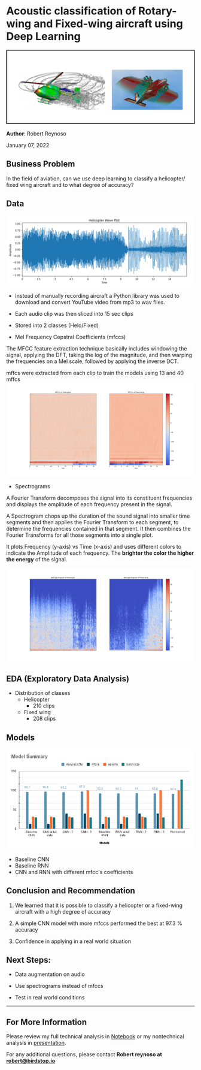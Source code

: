 # Acoustic classification of Rotary-wing and Fixed-wing aircraft using Deep Learning

![xray](https://github.com/reynoso811/Capstone_Audio-Analysis/blob/main/heloVSfixed.png)

**Author**: Robert Reynoso


January 07, 2022

## Business Problem

In the field of aviation, can we use deep learning to classify a helicopter/ fixed wing aircraft and to what degree of accuracy?

## Data

![wavfile](https://github.com/reynoso811/Capstone_Audio-Analysis/blob/main/Helo_wave.png)

* Instead of manually recording aircraft a Python library was used to download and convert YouTube video from mp3 to wav files.
* Each audio clip was then sliced into 15 sec clips
* Stored into 2 classes (Helo/Fixed)

* Mel Frequency Cepstral Coefficients (mfccs) 

The MFCC feature extraction technique basically includes windowing the signal, applying the DFT, taking the log of the magnitude, and then warping the frequencies on a Mel scale, followed by applying the inverse DCT.

mffcs were extracted from each clip to train the models using 13 and 40 mffcs
![mffcs](https://github.com/reynoso811/Capstone_Audio-Analysis/blob/main/mfcc_1.png)

* Spectrograms

A Fourier Transform decomposes the signal into its constituent frequencies and displays the amplitude of each frequency present in the signal.

A Spectrogram chops up the duration of the sound signal into smaller time segments and then applies the Fourier Transform to each segment, to determine the frequencies contained in that segment. It then combines the Fourier Transforms for all those segments into a single plot.

It plots Frequency (y-axis) vs Time (x-axis) and uses different colors to indicate the Amplitude of each frequency. The **brighter the color the higher the energy** of the signal.

![spec](https://github.com/reynoso811/Capstone_Audio-Analysis/blob/main/melspec_1.png)


## EDA (Exploratory Data Analysis)

* Distribution of classes
    - Helicopter
        - 210 clips
    - Fixed wing
        - 208 clips


## Models
![Test](https://github.com/reynoso811/Capstone_Audio-Analysis/blob/main/Model%20Summary.png)

* Baseline CNN
* Baseline RNN
* CNN and RNN with different mfcc's coefficients 
        

##  Conclusion and Recommendation


1. We learned that it is possible to classify a helicopter or a fixed-wing aircraft with a high degree of accuracy


2. A simple CNN model with more mfccs performed the best at 97.3 % accuracy


3. Confidence in applying in a real world situation



## Next Steps: 

* Data augmentation on audio


* Use spectrograms instead of mfccs


* Test in real world conditions






***

## For More Information

Please review my full technical analysis in [Notebook](https://github.com/reynoso811/Capstone_Audio-Analysis/blob/main/1%20What%20is%20sound%20and%20EDA.ipynb) or my nontechnical analysis in [presentation](https://github.com/reynoso811/Capstone_Audio-Analysis/blob/main/Capstone%20-%20Audion%20Classification.pdf).

For any additional questions, please contact **Robert reynoso at robert@birdstop.io**

